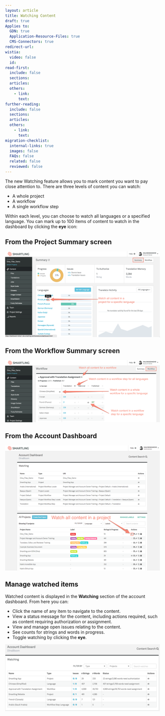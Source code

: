 ```yaml
---
layout: article
title: Watching Content
draft: true
Applies to:
  GDN: true
  Application-Resource-Files: true
  CMS-Connectors: true
redirect-url:
wistia:
  video: false
  id:
read-first:
  include: false
  sections:
  articles:
  others:
    - link:
      text:
further-reading:
  include: false
  sections:
  articles:
  others:
    - link:
      text:
migration-checklist:
  internal-links: true
  images: false
  FAQs: false
  related: false
  reviewed: false
---
```



The new Watching feature allows you to mark content you want to pay close attention to. There are three levels of content you can watch:

* A whole project
* A workflow
* A single workflow step


Within each level, you can choose to watch all languages or a specified language. You can mark up to 100 items of content to watch in the dashboard by clicking the **eye** icon:

## From the Project Summary screen

![](/uploads/versions/watchingcontent1---x----2546-1406x---.png)

## From the Workflow Summary screen

![](/uploads/versions/watchingcontent2---x----2550-1020x---.png)

## From the Account Dashboard

![](/uploads/versions/watchingcontent3---x----1293-1042x---.png)

## Manage watched items

Watched content is displayed in the **Watching** section of the account dashboard. From here you can:

* Click the name of any item to navigate to the content.
* View a status message for the content, including actions required, such as content requiring authorization or assignment.
* View and manage open issues relating to the content.
* See counts for strings and words in progress.
* Toggle watching by clicking the **eye**.


![](/uploads/versions/watching4---x----2194-948x---.png)